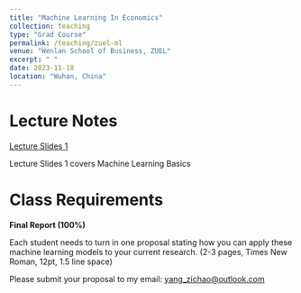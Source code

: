 ```yaml
---
title: "Machine Learning In Economics"
collection: teaching
type: "Grad Course"
permalink: /teaching/zuel-ml
venue: "Wenlan School of Business, ZUEL"
excerpt: " "
date: 2023-11-18
location: "Wuhan, China"
---
```


# Lecture Notes

[Lecture Slides 1](https://github.com/Anonymous-Y/my_website/blob/aa651a3bcc344f7eb9849fdc244026c113fffcd4/files/ZUEL/machine_learning_in_econ/basics.pdf)

Lecture Slides 1 covers Machine Learning Basics



# Class Requirements


**Final Report (100%)**

Each student needs to turn in one proposal stating how you can apply these machine learning models to your current research. (2-3 pages, Times New Roman, 12pt, 1.5 line space)

<!--**Final Report DUE DATE:** 2022.11.30 11:59PM-->

Please submit your proposal to my email: yang_zichao@outlook.com
